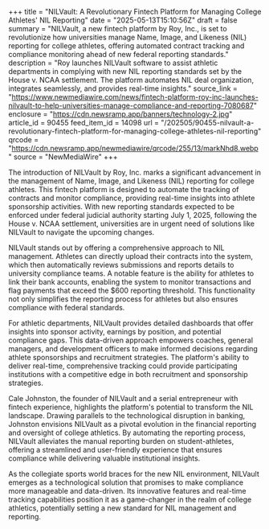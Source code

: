 +++
title = "NILVault: A Revolutionary Fintech Platform for Managing College Athletes' NIL Reporting"
date = "2025-05-13T15:10:56Z"
draft = false
summary = "NILVault, a new fintech platform by Roy, Inc., is set to revolutionize how universities manage Name, Image, and Likeness (NIL) reporting for college athletes, offering automated contract tracking and compliance monitoring ahead of new federal reporting standards."
description = "Roy launches NILVault software to assist athletic departments in complying with new NIL reporting standards set by the House v. NCAA settlement. The platform automates NIL deal organization, integrates seamlessly, and provides real-time insights."
source_link = "https://www.newmediawire.com/news/fintech-platform-roy-inc-launches-nilvault-to-help-universities-manage-compliance-and-reporting-7080687"
enclosure = "https://cdn.newsramp.app/banners/technology-2.jpg"
article_id = 90455
feed_item_id = 14098
url = "/202505/90455-nilvault-a-revolutionary-fintech-platform-for-managing-college-athletes-nil-reporting"
qrcode = "https://cdn.newsramp.app/newmediawire/qrcode/255/13/markNhd8.webp"
source = "NewMediaWire"
+++

<p>The introduction of NILVault by Roy, Inc. marks a significant advancement in the management of Name, Image, and Likeness (NIL) reporting for college athletes. This fintech platform is designed to automate the tracking of contracts and monitor compliance, providing real-time insights into athlete sponsorship activities. With new reporting standards expected to be enforced under federal judicial authority starting July 1, 2025, following the House v. NCAA settlement, universities are in urgent need of solutions like NILVault to navigate the upcoming changes.</p><p>NILVault stands out by offering a comprehensive approach to NIL management. Athletes can directly upload their contracts into the system, which then automatically reviews submissions and reports details to university compliance teams. A notable feature is the ability for athletes to link their bank accounts, enabling the system to monitor transactions and flag payments that exceed the $600 reporting threshold. This functionality not only simplifies the reporting process for athletes but also ensures compliance with federal standards.</p><p>For athletic departments, NILVault provides detailed dashboards that offer insights into sponsor activity, earnings by position, and potential compliance gaps. This data-driven approach empowers coaches, general managers, and development officers to make informed decisions regarding athlete sponsorships and recruitment strategies. The platform's ability to deliver real-time, comprehensive tracking could provide participating institutions with a competitive edge in both recruitment and sponsorship strategies.</p><p>Cale Johnston, the founder of NILVault and a serial entrepreneur with fintech experience, highlights the platform's potential to transform the NIL landscape. Drawing parallels to the technological disruption in banking, Johnston envisions NILVault as a pivotal evolution in the financial reporting and oversight of college athletics. By automating the reporting process, NILVault alleviates the manual reporting burden on student-athletes, offering a streamlined and user-friendly experience that ensures compliance while delivering valuable institutional insights.</p><p>As the collegiate sports world braces for the new NIL environment, NILVault emerges as a technological solution that promises to make compliance more manageable and data-driven. Its innovative features and real-time tracking capabilities position it as a game-changer in the realm of college athletics, potentially setting a new standard for NIL management and reporting.</p>